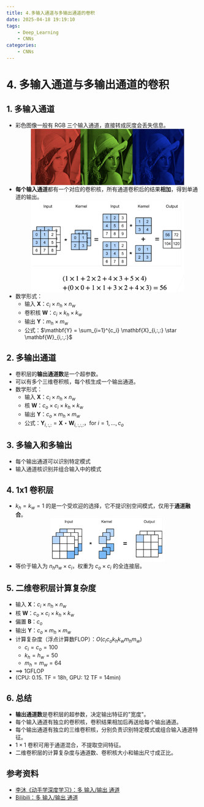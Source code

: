 ```yaml
---
title: 4.多输入通道与多输出通道的卷积
date: 2025-04-18 19:19:10
tags:
    - Deep_Learning
    - CNNs
categories:
    - CNNs
---
```


# 4. 多输入通道与多输出通道的卷积

## 1. 多输入通道

- 彩色图像一般有 RGB 三个输入通道，直接转成灰度会丢失信息。
	<img src="/images/img/img_channel1.png" width=400 style="display: block; margin: 0 auto;"/>
- **每个输入通道**都有一个对应的卷积核，所有通道卷积后的结果**相加**，得到单通道的输出。
	<img src="/images/img/img_channel2.png" width=400 style="display: block; margin: 0 auto;"/>
- 数学形式：
    - 输入 $\mathbf{X}$：$c_i \times n_h \times n_w$
    - 卷积核 $\mathbf{W}$：$c_i \times k_h \times k_w$
    - 输出 $\mathbf{Y}$：$m_h \times m_w$
    - 公式：$\mathbf{Y} = \sum_{i=1}^{c_i} \mathbf{X}_{i,:,:} \star \mathbf{W}_{i,:,:}$
        

## 2. 多输出通道

- 卷积层的**输出通道数**是一个超参数。
- 可以有多个三维卷积核，每个核生成一个输出通道。
- 数学形式：
    - 输入 $\mathbf{X}$：$c_i \times n_h \times n_w$
    - 核 $\mathbf{W}$：$c_o \times c_i \times k_h \times k_w$
    - 输出 $\mathbf{Y}$：$c_o \times m_h \times m_w$
    - 公式：$\mathbf{Y}_{i,:,:} = \mathbf{X} \star \mathbf{W}_{i,:,:,:}$，for $i = 1, ..., c_o$

## 3. 多输入和多输出

- 每个输出通道可以识别特定模式
- 输入通道核识别并组合输入中的模式
    

## 4. 1x1 卷积层

- $k_h = k_w = 1$ 的是一个受欢迎的选择，它不提识别空间模式，仅用于**通道融合**。
	<img src="/images/img/img_channel3.png" width=300 style="display: block; margin: 0 auto;"/>
- 等价于输入为 $n_h n_w \times c_i$，权重为 $c_o \times c_i$ 的全连接层。
    

## 5. 二维卷积层计算复杂度

- 输入 $\mathbf{X}$：$c_i \times n_h \times n_w$
- 核 $\mathbf{W}$：$c_o \times c_i \times k_h \times k_w$
- 偏置 $\mathbf{B}$：$c_o$
- 输出 $\mathbf{Y}$：$c_o \times m_h \times m_w$
- 计算复杂度（浮点计算数FLOP）：$O(c_i c_o k_h k_w m_h m_w)$
	- $c_i=c_o=100$
	- $k_h=h_w=50$
	- $m_h=m_w=64$
- ==> 1GFLOP
- (CPU: 0.15. TF = 18h, GPU: 12 TF = 14min)
    

## 6. 总结

- **输出通道数**是卷积层的超参数，决定输出特征的"宽度"。
- 每个输入通道有独立的卷积核，卷积结果相加后再送给每个输出通道。
- 每个输出通道有独立的三维卷积核，分别负责识别特定模式或组合输入通道特征。
- $1 \times 1$ 卷积可用于通道混合，不提取空间特征。
- 二维卷积层的计算复杂度与通道数、卷积核大小和输出尺寸成正比。



## 参考资料

- [李沐《动手学深度学习》：多 输入/输出 通道](https://zh.d2l.ai/chapter_convolutional-neural-networks/channels.html)
- [Bilibili：多 输入/输出 通道](https://www.bilibili.com/video/BV1MB4y1F7of)

